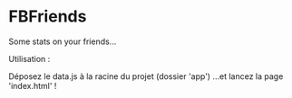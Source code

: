 FBFriends
=========

Some stats on your friends...

Utilisation :

Déposez le data.js à la racine du projet (dossier 'app')
...et lancez la page 'index.html' !
